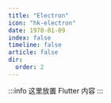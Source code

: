 ```yaml
---
title: "Electron"
icon: "hk-electron"
date: 1978-01-09
index: false
timeline: false
article: false
dir:
  order: 2
---
```


:::info
这里放置 Flutter 内容
:::

<AutoCatalog />

